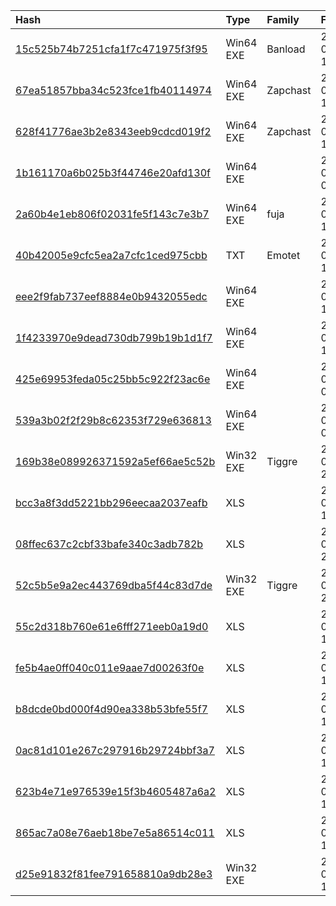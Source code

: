 |Hash|Type|Family|First_Seen|Name|
|:--|:--|:--|:--|:--|
|[15c525b74b7251cfa1f7c471975f3f95](https://www.virustotal.com/gui/file/15c525b74b7251cfa1f7c471975f3f95)|Win64 EXE|Banload|2022-03-11 13:31:58|/tmp/cache/extracted_files/51267f49e508965de494441aacd8a0c8b43e7b54.bin|
|[67ea51857bba34c523fce1fb40114974](https://www.virustotal.com/gui/file/67ea51857bba34c523fce1fb40114974)|Win64 EXE|Zapchast|2022-02-13 19:35:19|C:\Users\user\.java-sdk\oracle-java.exe|
|[628f41776ae3b2e8343eeb9cdcd019f2](https://www.virustotal.com/gui/file/628f41776ae3b2e8343eeb9cdcd019f2)|Win64 EXE|Zapchast|2022-02-13 19:35:16|unknown|
|[1b161170a6b025b3f44746e20afd130f](https://www.virustotal.com/gui/file/1b161170a6b025b3f44746e20afd130f)|Win64 EXE||2022-02-13 05:28:29|C:\Users\user\AppData\Local\Temp\tmp62xr_uq9.exe|
|[2a60b4e1eb806f02031fe5f143c7e3b7](https://www.virustotal.com/gui/file/2a60b4e1eb806f02031fe5f143c7e3b7)|Win64 EXE|fuja|2022-02-11 19:15:54|dictionary-translator.exe|
|[40b42005e9cfc5ea2a7cfc1ced975cbb](https://www.virustotal.com/gui/file/40b42005e9cfc5ea2a7cfc1ced975cbb)|TXT|Emotet|2022-03-29 19:29:21|a3bc72c0-7ab9-438d-6734-08da10dd83d9_55e1e8c0-c152-8f0e-2207-bf6b343db2c5.eml|
|[eee2f9fab737eef8884e0b9432055edc](https://www.virustotal.com/gui/file/eee2f9fab737eef8884e0b9432055edc)|Win64 EXE||2022-04-24 14:03:56|eee2f9fab737eef8884e0b9432055edc.virus|
|[1f4233970e9dead730db799b19b1d1f7](https://www.virustotal.com/gui/file/1f4233970e9dead730db799b19b1d1f7)|Win64 EXE||2022-04-22 15:49:06| |
|[425e69953feda05c25bb5c922f23ac6e](https://www.virustotal.com/gui/file/425e69953feda05c25bb5c922f23ac6e)|Win64 EXE||2022-04-26 07:53:56|aca731d34c3e99d07af79847db369409e92e387520e44285608f18877b3a1d79.sample|
|[539a3b02f2f29b8c62353f729e636813](https://www.virustotal.com/gui/file/539a3b02f2f29b8c62353f729e636813)|Win64 EXE||2022-04-26 07:37:22|C:\Users\<USER>\AppData\Local\Temp\base_update.exe|
|[169b38e089926371592a5ef66ae5c52b](https://www.virustotal.com/gui/file/169b38e089926371592a5ef66ae5c52b)|Win32 EXE|Tiggre|2022-07-11 23:01:38|SkypeMView.exe|
|[bcc3a8f3dd5221bb296eecaa2037eafb](https://www.virustotal.com/gui/file/bcc3a8f3dd5221bb296eecaa2037eafb)|XLS||2022-07-11 11:12:29|цСЛЮМЁРЮПМЮ ЙЮРЮЯРПНТЮ сЙПЮ©МХ Г 24 КЧРНЦН 2022 ПНЙС (1).xls|
|[08ffec637c2cbf33bafe340c3adb782b](https://www.virustotal.com/gui/file/08ffec637c2cbf33bafe340c3adb782b)|XLS||2022-07-09 23:40:20|Report on the humanitarian situation in Ukraine since February 24, 2022.xls|
|[52c5b5e9a2ec443769dba5f44c83d7de](https://www.virustotal.com/gui/file/52c5b5e9a2ec443769dba5f44c83d7de)|Win32 EXE|Tiggre|2022-07-09 23:15:59|Office.exe|
|[55c2d318b760e61e6fff271eeb0a19d0](https://www.virustotal.com/gui/file/55c2d318b760e61e6fff271eeb0a19d0)|XLS||2022-06-27 15:22:54|C:\Users\user\Desktop\spreadsheet.xls|
|[fe5b4ae0ff040c011e9aae7d00263f0e](https://www.virustotal.com/gui/file/fe5b4ae0ff040c011e9aae7d00263f0e)|XLS||2022-06-27 15:14:53|dttcodexgigas.7035154ecc8766c8896bfc4b13aec1a1f50a9aa2|
|[b8dcde0bd000f4d90ea338b53bfe55f7](https://www.virustotal.com/gui/file/b8dcde0bd000f4d90ea338b53bfe55f7)|XLS||2022-06-27 14:58:29|C:\Users\user\Desktop\accounts.xls|
|[0ac81d101e267c297916b29724bbf3a7](https://www.virustotal.com/gui/file/0ac81d101e267c297916b29724bbf3a7)|XLS||2022-06-27 13:29:19|C:\Users\user\Desktop\trix.xls|
|[623b4e71e976539e15f3b4605487a6a2](https://www.virustotal.com/gui/file/623b4e71e976539e15f3b4605487a6a2)|XLS||2022-06-27 13:28:52|C:\Users\user\Desktop\accounts.xls|
|[865ac7a08e76aeb18be7e5a86514c011](https://www.virustotal.com/gui/file/865ac7a08e76aeb18be7e5a86514c011)|XLS||2022-06-27 10:36:56|fe3bc87b433e51e0713d80e379a61916ceb6007648b0fde1c44491ba44dc1cb3.bin|
|[d25e91832f81fee791658810a9db28e3](https://www.virustotal.com/gui/file/d25e91832f81fee791658810a9db28e3)|Win32 EXE||2022-06-27 10:11:20|DataSource|
